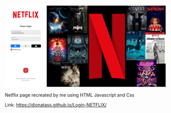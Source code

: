 
![NETFLIX](https://github.com/DionataSS/DionataSS/blob/main/NFimage.png)

Netflix page recreated by me using HTML Javascript and Css

Link:
https://dionatass.github.io/Login-NETFLIX/
